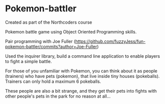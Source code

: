 # Pokemon-battler
Created as part of the Northcoders course

Pokemon battle game using Object Oriented Programming skills.

Pair programming with Joe Fuller (https://github.com/fuzzyJess/fun-pokemon-battler/commits?author=Joe-Fuller)

Used the inquirer library, build a command line application to enable players to fight a simple battle.

For those of you unfamiliar with Pokemon, you can think about it as people (trainers) who have pets (pokemon), that live inside tiny houses (pokeballs). Trainers can only hold a maximum 6 pokeballs.

These people are also a bit strange, and they get their pets into fights with other people's pets in the park for no reason at all...

